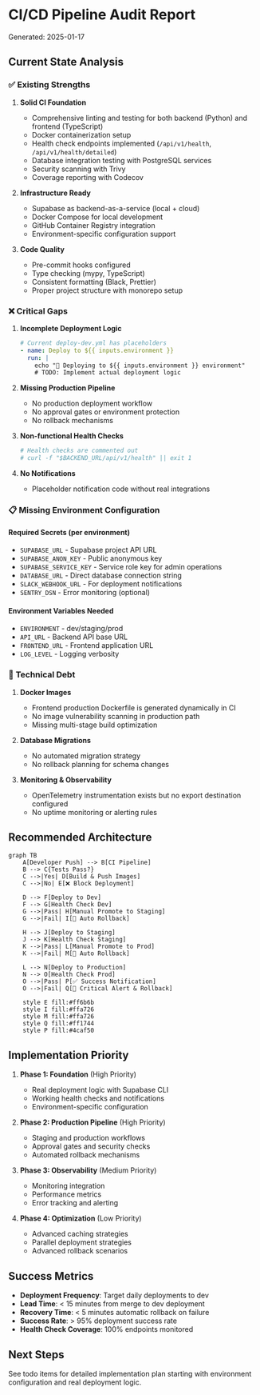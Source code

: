 # CI/CD Pipeline Audit Report

Generated: 2025-01-17

## Current State Analysis

### ✅ **Existing Strengths**

1. **Solid CI Foundation**
   - Comprehensive linting and testing for both backend (Python) and frontend (TypeScript)
   - Docker containerization setup
   - Health check endpoints implemented (`/api/v1/health`, `/api/v1/health/detailed`)
   - Database integration testing with PostgreSQL services
   - Security scanning with Trivy
   - Coverage reporting with Codecov

2. **Infrastructure Ready**
   - Supabase as backend-as-a-service (local + cloud)
   - Docker Compose for local development
   - GitHub Container Registry integration
   - Environment-specific configuration support

3. **Code Quality**
   - Pre-commit hooks configured
   - Type checking (mypy, TypeScript)
   - Consistent formatting (Black, Prettier)
   - Proper project structure with monorepo setup

### ❌ **Critical Gaps**

1. **Incomplete Deployment Logic**
   ```yaml
   # Current deploy-dev.yml has placeholders
   - name: Deploy to ${{ inputs.environment }}
     run: |
       echo "🚀 Deploying to ${{ inputs.environment }} environment"
       # TODO: Implement actual deployment logic
   ```

2. **Missing Production Pipeline**
   - No production deployment workflow
   - No approval gates or environment protection
   - No rollback mechanisms

3. **Non-functional Health Checks**
   ```yaml
   # Health checks are commented out
   # curl -f "$BACKEND_URL/api/v1/health" || exit 1
   ```

4. **No Notifications**
   - Placeholder notification code without real integrations

### 📋 **Missing Environment Configuration**

#### Required Secrets (per environment)
- `SUPABASE_URL` - Supabase project API URL
- `SUPABASE_ANON_KEY` - Public anonymous key
- `SUPABASE_SERVICE_KEY` - Service role key for admin operations  
- `DATABASE_URL` - Direct database connection string
- `SLACK_WEBHOOK_URL` - For deployment notifications
- `SENTRY_DSN` - Error monitoring (optional)

#### Environment Variables Needed
- `ENVIRONMENT` - dev/staging/prod
- `API_URL` - Backend API base URL
- `FRONTEND_URL` - Frontend application URL
- `LOG_LEVEL` - Logging verbosity

### 🔧 **Technical Debt**

1. **Docker Images**
   - Frontend production Dockerfile is generated dynamically in CI
   - No image vulnerability scanning in production path
   - Missing multi-stage build optimization

2. **Database Migrations**
   - No automated migration strategy
   - No rollback planning for schema changes

3. **Monitoring & Observability**
   - OpenTelemetry instrumentation exists but no export destination configured
   - No uptime monitoring or alerting rules

## Recommended Architecture

```mermaid
graph TB
    A[Developer Push] --> B[CI Pipeline]
    B --> C{Tests Pass?}
    C -->|Yes| D[Build & Push Images]
    C -->|No| E[❌ Block Deployment]
    
    D --> F[Deploy to Dev]
    F --> G[Health Check Dev]
    G -->|Pass| H[Manual Promote to Staging]
    G -->|Fail| I[🔄 Auto Rollback]
    
    H --> J[Deploy to Staging] 
    J --> K[Health Check Staging]
    K -->|Pass| L[Manual Promote to Prod]
    K -->|Fail| M[🔄 Auto Rollback]
    
    L --> N[Deploy to Production]
    N --> O[Health Check Prod]
    O -->|Pass| P[✅ Success Notification]
    O -->|Fail| Q[🚨 Critical Alert & Rollback]
    
    style E fill:#ff6b6b
    style I fill:#ffa726
    style M fill:#ffa726  
    style Q fill:#ff1744
    style P fill:#4caf50
```

## Implementation Priority

1. **Phase 1: Foundation** (High Priority)
   - Real deployment logic with Supabase CLI
   - Working health checks and notifications
   - Environment-specific configuration

2. **Phase 2: Production Pipeline** (High Priority)
   - Staging and production workflows
   - Approval gates and security checks
   - Automated rollback mechanisms

3. **Phase 3: Observability** (Medium Priority)
   - Monitoring integration
   - Performance metrics
   - Error tracking and alerting

4. **Phase 4: Optimization** (Low Priority)
   - Advanced caching strategies
   - Parallel deployment strategies
   - Advanced rollback scenarios

## Success Metrics

- **Deployment Frequency**: Target daily deployments to dev
- **Lead Time**: < 15 minutes from merge to dev deployment
- **Recovery Time**: < 5 minutes automatic rollback on failure
- **Success Rate**: > 95% deployment success rate
- **Health Check Coverage**: 100% endpoints monitored

## Next Steps

See todo items for detailed implementation plan starting with environment configuration and real deployment logic.
